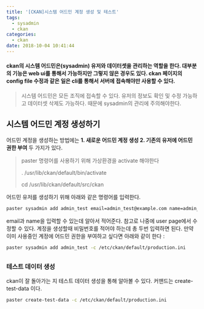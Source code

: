 ```yaml
---
title: '[CKAN]시스템 어드민 계정 생성 및 테스트'
tags:
  - sysadmin
  - ckan
categories:
  - ckan
date: 2018-10-04 10:41:44
---
```


#### ckan의 시스템 어드민은(sysadmin) 유저와 데이터셋을 관리하는 역할을 한다. 대부분의 기능은 web ui를 통해서 가능하지만 그렇지 않은 경우도 있다. ckan 페이지의 config file 수정과 같은 일은 cli를 통해서 서버에 접속해야만 사용할 수 있다.

> 시스템 어드민은 모든 조직에 접속할 수 있다. 유저의 정보도 확인 및 수정 가능하고 데이터셋 삭제도 가능하다. 때문에 sysadmin의 관리에 주의해야한다. 



## 시스템 어드민 계정 생성하기

어드민 계정을 생성하는 방법에는 **1. 새로운 어드민 계정 생성 2. 기존의 유저에 어드민 권한 부여** 두 가지가 있다. 

> paster 명령어를 사용하기 위해 가상환경을 activate 해야한다
>
> . /usr/lib/ckan/default/bin/activate
>
> cd /usr/lib/ckan/default/src/ckan

어드민 유저를 생성하기 위해 아래와 같은 명령어를 입력한다.

```sh
paster sysadmin add admin_test email=admin_test@example.com name=admin_test -c /etc/ckan/default/production.ini
```

email과 name을 입력할 수 있는데 알아서 적어준다. 참고로 나중에 user page에서 수정할 수 있다. 계정을 생성할때 비밀번호를 적어야 하는데 총 두번 입력하면 된다. 만약 이미 사용중인 계정에 어드민 권한을 부여하고 싶다면 아래와 같이 한다 : 

```sh
paster sysadmin add admin_test -c /etc/ckan/default/production.ini
```

##

### 테스트 데이터 생성

ckan이 잘 돌아가는 지 테스트 데이터 생성을 통해 알아볼 수 있다. 커맨드는 create-test-data 이다.

```sh
paster create-test-data -c /etc/ckan/default/production.ini
```



